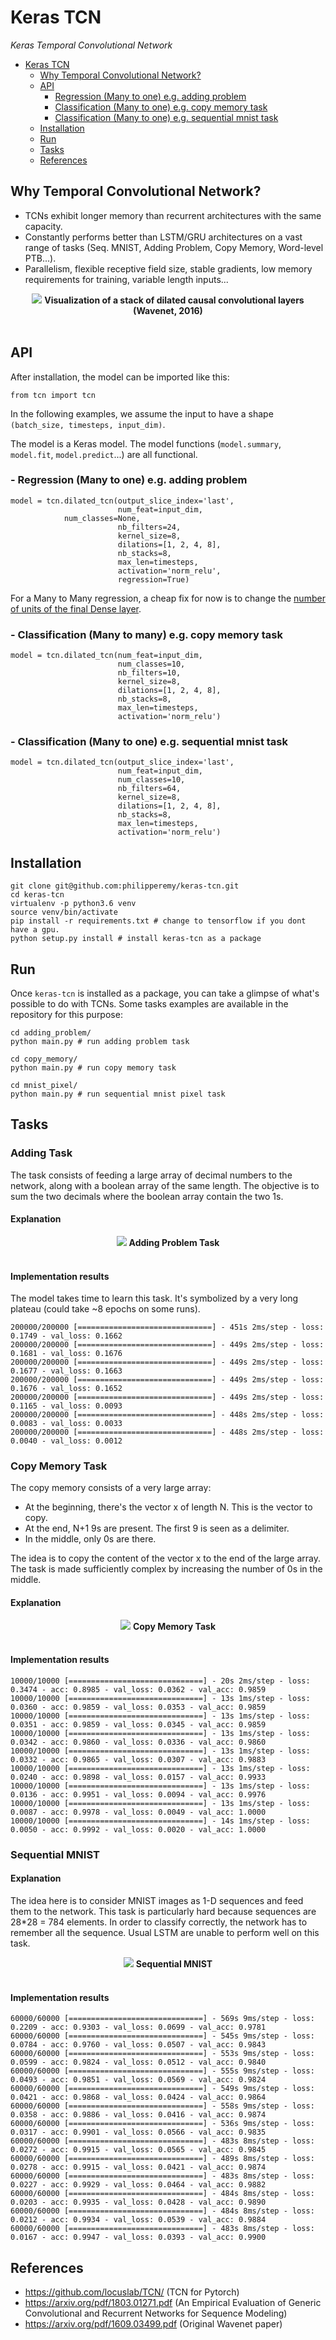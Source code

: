 # Keras TCN
*Keras Temporal Convolutional Network*

 * [Keras TCN](#keras-tcn)
    * [Why Temporal Convolutional Network?](#why-temporal-convolutional-network)
    * [API](#api)
       * [Regression (Many to one) e.g. adding problem](#--regression-many-to-one-eg-adding-problem)
       * [Classification (Many to one) e.g. copy memory task](#--classification-many-to-one-eg-copy-memory-task)
       * [Classification (Many to one) e.g. sequential mnist task](#--classification-many-to-one-eg-sequential-mnist-task)
    * [Installation](#installation)
    * [Run](#run)
    * [Tasks](#tasks)
    * [References](#references)

## Why Temporal Convolutional Network?

- TCNs exhibit longer memory than recurrent architectures with the same capacity.
- Constantly performs better than LSTM/GRU architectures on a vast range of tasks (Seq. MNIST, Adding Problem, Copy Memory, Word-level PTB...).
- Parallelism, flexible receptive field size, stable gradients, low memory requirements for training, variable length inputs...

<p align="center">
  <img src="misc/Dilated_Conv.png">
  <b>Visualization of a stack of dilated causal convolutional layers (Wavenet, 2016)</b><br><br>
</p>

## API

After installation, the model can be imported like this:

```
from tcn import tcn
```

In the following examples, we assume the input to have a shape `(batch_size, timesteps, input_dim)`.

The model is a Keras model. The model functions (`model.summary`, `model.fit`, `model.predict`...) are all functional.



### - Regression (Many to one) e.g. adding problem

```
model = tcn.dilated_tcn(output_slice_index='last',
                        num_feat=input_dim,
			num_classes=None,
                        nb_filters=24,
                        kernel_size=8,
                        dilations=[1, 2, 4, 8],
                        nb_stacks=8,
                        max_len=timesteps,
                        activation='norm_relu',
                        regression=True)
```

For a Many to Many regression, a cheap fix for now is to change the [number of units of the final Dense layer](https://github.com/philipperemy/keras-tcn/blob/8151b4a87f906fd856fd1c113c48392d542d0994/tcn/tcn.py#L90).

### - Classification (Many to many) e.g. copy memory task

```
model = tcn.dilated_tcn(num_feat=input_dim,
                        num_classes=10,
                        nb_filters=10,
                        kernel_size=8,
                        dilations=[1, 2, 4, 8],
                        nb_stacks=8,
                        max_len=timesteps,
                        activation='norm_relu')
```

### - Classification (Many to one) e.g. sequential mnist task

```
model = tcn.dilated_tcn(output_slice_index='last',
                        num_feat=input_dim,
                        num_classes=10,
                        nb_filters=64,
                        kernel_size=8,
                        dilations=[1, 2, 4, 8],
                        nb_stacks=8,
                        max_len=timesteps,
                        activation='norm_relu')
```

## Installation

```
git clone git@github.com:philipperemy/keras-tcn.git
cd keras-tcn
virtualenv -p python3.6 venv
source venv/bin/activate
pip install -r requirements.txt # change to tensorflow if you dont have a gpu.
python setup.py install # install keras-tcn as a package
```

## Run

Once `keras-tcn` is installed as a package, you can take a glimpse of what's possible to do with TCNs. Some tasks examples are  available in the repository for this purpose:

```
cd adding_problem/
python main.py # run adding problem task

cd copy_memory/
python main.py # run copy memory task

cd mnist_pixel/
python main.py # run sequential mnist pixel task
```

## Tasks

### Adding Task

The task consists of feeding a large array of decimal numbers to the network, along with a boolean array of the same length. The objective is to sum the two decimals where the boolean array contain the two 1s.

#### Explanation

<p align="center">
  <img src="misc/Adding_Task.png">
  <b>Adding Problem Task</b><br><br>
</p>

#### Implementation results

The model takes time to learn this task. It's symbolized by a very long plateau (could take ~8 epochs on some runs).

```
200000/200000 [==============================] - 451s 2ms/step - loss: 0.1749 - val_loss: 0.1662
200000/200000 [==============================] - 449s 2ms/step - loss: 0.1681 - val_loss: 0.1676
200000/200000 [==============================] - 449s 2ms/step - loss: 0.1677 - val_loss: 0.1663
200000/200000 [==============================] - 449s 2ms/step - loss: 0.1676 - val_loss: 0.1652
200000/200000 [==============================] - 449s 2ms/step - loss: 0.1165 - val_loss: 0.0093
200000/200000 [==============================] - 448s 2ms/step - loss: 0.0083 - val_loss: 0.0033
200000/200000 [==============================] - 448s 2ms/step - loss: 0.0040 - val_loss: 0.0012
```

### Copy Memory Task

The copy memory consists of a very large array:
- At the beginning, there's the vector x of length N. This is the vector to copy.
- At the end, N+1 9s are present. The first 9 is seen as a delimiter.
- In the middle, only 0s are there.

The idea is to copy the content of the vector x to the end of the large array. The task is made sufficiently complex by increasing the number of 0s in the middle.

#### Explanation

<p align="center">
  <img src="misc/Copy_Memory_Task.png">
  <b>Copy Memory Task</b><br><br>
</p>

#### Implementation results

```
10000/10000 [==============================] - 20s 2ms/step - loss: 0.3474 - acc: 0.8985 - val_loss: 0.0362 - val_acc: 0.9859
10000/10000 [==============================] - 13s 1ms/step - loss: 0.0360 - acc: 0.9859 - val_loss: 0.0353 - val_acc: 0.9859
10000/10000 [==============================] - 13s 1ms/step - loss: 0.0351 - acc: 0.9859 - val_loss: 0.0345 - val_acc: 0.9859
10000/10000 [==============================] - 13s 1ms/step - loss: 0.0342 - acc: 0.9860 - val_loss: 0.0336 - val_acc: 0.9860
10000/10000 [==============================] - 13s 1ms/step - loss: 0.0332 - acc: 0.9865 - val_loss: 0.0307 - val_acc: 0.9883
10000/10000 [==============================] - 13s 1ms/step - loss: 0.0240 - acc: 0.9898 - val_loss: 0.0157 - val_acc: 0.9933
10000/10000 [==============================] - 13s 1ms/step - loss: 0.0136 - acc: 0.9951 - val_loss: 0.0094 - val_acc: 0.9976
10000/10000 [==============================] - 13s 1ms/step - loss: 0.0087 - acc: 0.9978 - val_loss: 0.0049 - val_acc: 1.0000
10000/10000 [==============================] - 14s 1ms/step - loss: 0.0050 - acc: 0.9992 - val_loss: 0.0020 - val_acc: 1.0000
```

### Sequential MNIST

#### Explanation

The idea here is to consider MNIST images as 1-D sequences and feed them to the network. This task is particularly hard because sequences are 28*28 = 784 elements. In order to classify correctly, the network has to remember all the sequence. Usual LSTM are unable to perform well on this task.

<p align="center">
  <img src="misc/Sequential_MNIST_Task.png">
  <b>Sequential MNIST</b><br><br>
</p>

#### Implementation results

```
60000/60000 [==============================] - 569s 9ms/step - loss: 0.2209 - acc: 0.9303 - val_loss: 0.0699 - val_acc: 0.9781
60000/60000 [==============================] - 545s 9ms/step - loss: 0.0784 - acc: 0.9760 - val_loss: 0.0507 - val_acc: 0.9843
60000/60000 [==============================] - 553s 9ms/step - loss: 0.0599 - acc: 0.9824 - val_loss: 0.0512 - val_acc: 0.9840
60000/60000 [==============================] - 555s 9ms/step - loss: 0.0493 - acc: 0.9851 - val_loss: 0.0569 - val_acc: 0.9824
60000/60000 [==============================] - 549s 9ms/step - loss: 0.0421 - acc: 0.9868 - val_loss: 0.0424 - val_acc: 0.9864
60000/60000 [==============================] - 558s 9ms/step - loss: 0.0358 - acc: 0.9886 - val_loss: 0.0416 - val_acc: 0.9874
60000/60000 [==============================] - 536s 9ms/step - loss: 0.0317 - acc: 0.9901 - val_loss: 0.0566 - val_acc: 0.9835
60000/60000 [==============================] - 483s 8ms/step - loss: 0.0272 - acc: 0.9915 - val_loss: 0.0565 - val_acc: 0.9845
60000/60000 [==============================] - 489s 8ms/step - loss: 0.0278 - acc: 0.9915 - val_loss: 0.0421 - val_acc: 0.9874
60000/60000 [==============================] - 483s 8ms/step - loss: 0.0227 - acc: 0.9929 - val_loss: 0.0464 - val_acc: 0.9882
60000/60000 [==============================] - 484s 8ms/step - loss: 0.0203 - acc: 0.9935 - val_loss: 0.0428 - val_acc: 0.9890
60000/60000 [==============================] - 484s 8ms/step - loss: 0.0212 - acc: 0.9934 - val_loss: 0.0539 - val_acc: 0.9884
60000/60000 [==============================] - 483s 8ms/step - loss: 0.0167 - acc: 0.9947 - val_loss: 0.0393 - val_acc: 0.9900
```



## References
- https://github.com/locuslab/TCN/ (TCN for Pytorch)
- https://arxiv.org/pdf/1803.01271.pdf (An Empirical Evaluation of Generic Convolutional and Recurrent Networks
for Sequence Modeling)
- https://arxiv.org/pdf/1609.03499.pdf (Original Wavenet paper)
